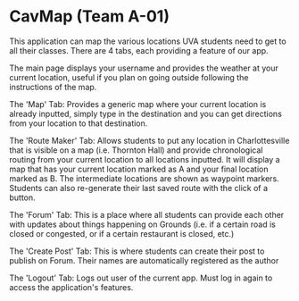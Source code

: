 # CavMap (Team A-01)

This application can map the various locations UVA students need to get to all their classes.
There are 4 tabs, each providing a feature of our app.

The main page displays your username and provides the weather at your current location, useful if you plan on going outside following the instructions of the map.

The 'Map' Tab: Provides a generic map where your current location is already inputted, simply type in the destination and you can get directions from your location to that destination.

The 'Route Maker' Tab: Allows students to put any location in Charlottesville that is visible on a map (i.e. Thornton Hall) and provide chronological routing from your current location to all locations inputted. It will display a map that has your current location marked as A and your final location marked as B. The intermediate locations are shown as waypoint markers. Students can also re-generate their last saved route with the click of a button. 

The 'Forum' Tab: This is a place where all students can provide each other with updates about things happening on Grounds (i.e. if a certain road is closed or congested, or if a certain restaurant is closed, etc.)

The 'Create Post' Tab: This is where students can create their post to publish on Forum. Their names are automatically registered as the author

The 'Logout' Tab: Logs out user of the current app. Must log in again to access the application's features. 
